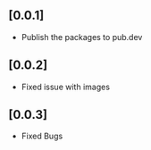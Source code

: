 ## [0.0.1]

* Publish the packages to pub.dev

## [0.0.2]

* Fixed issue with images

## [0.0.3]

* Fixed Bugs
